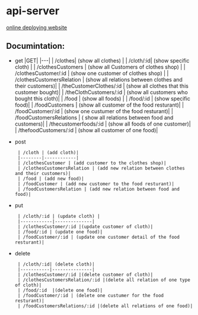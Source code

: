# api-server
 
 [online deploying website](https://api-server-oydz.onrender.com/)

 ## Documintation:
 - get
      |GET|
      |---|
      | /clothes| (show all clothes) |
      | /cloth/:id| (show specific cloth) |
      | /clothesCustomers |  (show all Customers of clothes shop) |
      | /clothesCustomer/:id | (show one customer of clothes shop) |
      | /clothesCustomersRelation |  (show all relations between clothes and their customers)|
      | /theCustomerClothes/:id |  (show all clothes that this customer bought)|
      | /theClothCustomers/:id  | (show all customers who bought this cloth)|
      | /food | (show all foods) |
      | /food/:id | (show specific food)|
      | /foodCustomers | (show all customer of the food resturant)|
      | /foodCustomer/:id | (show one custumer of the food resturant)|
      | /foodCustomersRelations | ( show all relations between food and customers)|
      | /thecustomerfoods/:id |  (show all foods of one customer)|
      | /thefoodCustomers/:id |  (show all customer of one food)|


- post

       | /cloth | (add cloth)|
       |--------|------------|
       | /clothesCustomer | (add customer to the clothes shop)|
       | /clothesCustomersRelation | (add new relation between clothes and their customers)|
       | /food | (add new food)|
       | /foodCustomer | (add new customer to the food resturant)|
       | /foodCustomersRelation | (add new relation between food and food)|


- put

       | /cloth/:id | (update cloth) |
       |------------|--------------|
       | /clothesCustomer/:id |(update customer of cloth)|
       | /food/:id | (update one food)|
       | /foodCustomer/:id | (update one customer detail of the food resturant)|


- delete

       | /cloth/:id| (delete cloth)|
       |-----------|---------------|
       | /clothesCustomer/:id |(delete customer of cloth)|
       | /clothesCustomersRelation/:id |(delete all relation of one type of cloth)|
       | /food/:id  |(delete one food)|
       | /foodCustomer/:id | (delete one custumer for the food resturant)|
       | /foodCustomersRelations/:id |(delete all relations of one food)|
